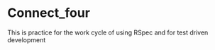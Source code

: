 # Connect_four


This is practice for the work cycle of using RSpec and for test driven development
